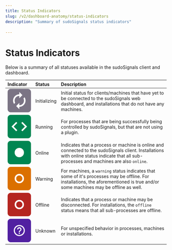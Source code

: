 ```yaml
---
title: Status Indicators
slug: /v2/dashboard-anatomy/status-indicators
description: "Summary of sudoSignals status indicators"

---
```


# Status Indicators

Below is a summary of all statuses available in the sudoSignals client and dashboard.

| Indicator                  | Status | Description |
|:------------------------|:-----------| :-----------|
|![Status Initializing](/img/status-indicators/v2-status-initializing.png)         | Initializing |Initial status for clients/machines that have yet to be connected to the sudoSignals web dashboard, and installations that do not have any machines.|
|![Status Running](/img/status-indicators/v2-status-running.png)          | Running      |For processes that are being successfully being controlled by sudoSignals, but that are not using a plugin.|
|![Status Online](/img/status-indicators/v2-status-online.png)                 | Online |Indicates that a process or machine is online and connected to the sudoSignals client. Installations with online status indicate that all sub-processes and machines are also `online`.|
|![Status Warning](/img/status-indicators/v2-status-warning.png) | Warning |For machines,  a `warning` status indicates that some of it's processes may be offline. For installations, the aforementioned is true and/or some machines may be offline as well.|
|![Status Offline](/img/status-indicators/v2-status-offline.png) | Offline |Indicates that a process or machine may be disconnected. For installations, the `offline` status means that all sub-processes are offline.|
|![Status Unknown](/img/status-indicators/v2-status-unknown.png) | Unknown |For unspecified behavior in processes, machines or installations.|